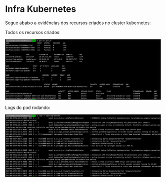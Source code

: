 # Infra Kubernetes

Segue abaixo a evidências dos recursos criados no cluster kubernetes:

Todos os recursos criados:

![all resources k8s](k8s-resources.png)

Logs do pod rodando:

![log pod](logs-app-pod.png)

